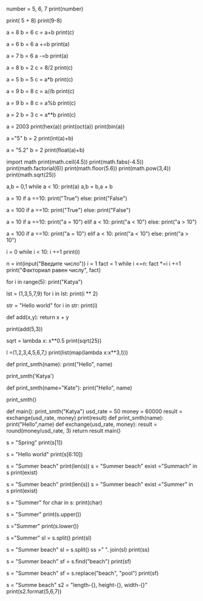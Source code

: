 number = 5, 6, 7
print(number)

print( 5 + 8)
print(9-8)

a = 8
b = 6
c = a+b
print(c)

a = 6
b = 6
a +=b
print(a)

a = 7
b = 6
a -=b
print(a)

a = 8
b = 2
c = 8/2
print(c)

a = 5
b = 5
c = a*b
print(c)

a = 9
b = 8
c = a//b
print(c)

a = 9
b = 8
c = a%b
print(c)

a = 2
b = 3
c = a**b
print(c)

a = 2003
print(hex(a))
print(oct(a))
print(bin(a))

a ="5"
b = 2
print(int(a)+b)

a = "5.2"
b = 2
print(float(a)+b)

import math
print(math.ceil(4.5))
print(math.fabs(-4.5))
print(math.factorial(6))
print(math.floor(5.6))
print(math.pow(3,4))
print(math.sqrt(25))

a,b = 0,1
while a < 10:
    print(a)
    a,b = b,a + b

a = 10
if a ==10:
    print("True")
else:
    print("False")

a = 100
if a ==10:
    print("True")
else:
    print("False")

a = 10
if a ==10:
    print("a = 10")
elif a < 10:
    print("a < 10")
else:
    print("a > 10")

a = 100
if a ==10:
    print("a = 10")
elif a < 10:
    print("a < 10")
else:
    print("a > 10")

i = 0
while i < 10:
    i +=1
    print(i)

n = int(input("Введите число"))
i = 1
fact = 1
while i <=n:
    fact *=i
    i +=1
print("Факториал равен числу", fact)

for i in range(5):
    print("Katya")

lst = (1,3,5,7,9)
for i in lst:
    print(i ** 2)

str = "Hello world"
for i in str:
    print(i)

def add(x,y):
    return x + y

print(add(5,3))

sqrt = lambda x: x**0.5
print(sqrt(25))

l =(1,2,3,4,5,6,7,)
print(list(map(lambda x:x**3,l)))

def print_smth(name):
    print("Hello", name)

print_smth('Katya')

def print_smth(name="Kate"):
    print("Hello", name)

print_smth()



def main():
    print_smth("Katya")
    usd_rate = 50
    money = 60000
    result = exchange(usd_rate, money)
    print(result)
def print_smth(name):
    print("Hello",name)
def exchange(usd_rate, money):
    result = round(money/usd_rate, 3)
    return result
main()

s = "Spring"
print(s[1])

s = "Hello world"
print(s[6:10])

s = "Summer beach"
print(len(s))
s = "Summer beach"
exist ="Summach" in s
print(exist)

s = "Summer beach"
print(len(s))
s = "Summer beach"
exist ="Summer" in s
print(exist)

s = "Summer"
for char in s:
    print(char)

s = "Summer"
print(s.upper())

s ="Summer"
print(s.lower())

s ="Summer"
sl = s.split()
print(sl)

s = "Summer beach"
sl = s.split()
ss ="  ". join(sl)
print(ss)

s = "Summer beach"
sf = s.find("beach")
print(sf)

s = "Summer beach"
sf = s.replace("beach", "pool")
print(sf)

s = "Summe beach"
s2 = "length-{}, height-{}, width-{}"
print(s2.format(5,6,7))

